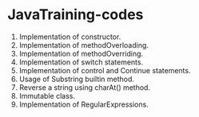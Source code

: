 # JavaTraining-codes
1. Implementation of constructor.
2. Implementation of methodOverloading.
3. Implementation of methodOverriding.
4. Implementation of switch statements.
5. Implementation of control and Continue statements.
6. Usage of Substring builtin method.
7. Reverse a string using charAt() method.
8. Immutable class.
9. Implementation of RegularExpressions.

